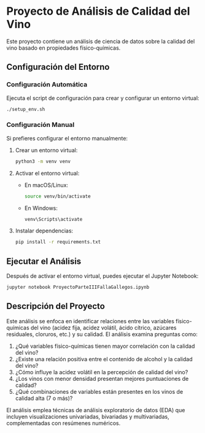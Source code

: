 # Proyecto de Análisis de Calidad del Vino

Este proyecto contiene un análisis de ciencia de datos sobre la calidad del vino basado en propiedades físico-químicas.

## Configuración del Entorno

### Configuración Automática

Ejecuta el script de configuración para crear y configurar un entorno virtual:

```bash
./setup_env.sh
```

### Configuración Manual

Si prefieres configurar el entorno manualmente:

1. Crear un entorno virtual:
   ```bash
   python3 -m venv venv
   ```

2. Activar el entorno virtual:
   - En macOS/Linux:
     ```bash
     source venv/bin/activate
     ```
   - En Windows:
     ```bash
     venv\Scripts\activate
     ```

3. Instalar dependencias:
   ```bash
   pip install -r requirements.txt
   ```

## Ejecutar el Análisis

Después de activar el entorno virtual, puedes ejecutar el Jupyter Notebook:

```bash
jupyter notebook ProyectoParteIIIFallaGallegos.ipynb
```

## Descripción del Proyecto

Este análisis se enfoca en identificar relaciones entre las variables físico-químicas del vino (acidez fija, acidez volátil, ácido cítrico, azúcares residuales, cloruros, etc.) y su calidad. El análisis examina preguntas como:

1. ¿Qué variables físico-químicas tienen mayor correlación con la calidad del vino?
2. ¿Existe una relación positiva entre el contenido de alcohol y la calidad del vino?
3. ¿Cómo influye la acidez volátil en la percepción de calidad del vino?
4. ¿Los vinos con menor densidad presentan mejores puntuaciones de calidad?
5. ¿Qué combinaciones de variables están presentes en los vinos de calidad alta (7 o más)?

El análisis emplea técnicas de análisis exploratorio de datos (EDA) que incluyen visualizaciones univariadas, bivariadas y multivariadas, complementadas con resúmenes numéricos. 